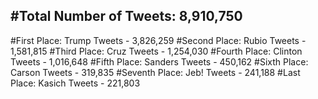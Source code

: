 #Total Number of Tweets: 8,910,750 
---
#First Place: Trump Tweets - 3,826,259
#Second Place: Rubio Tweets - 1,581,815
#Third Place: Cruz Tweets - 1,254,030
#Fourth Place: Clinton Tweets - 1,016,648
#Fifth Place: Sanders Tweets - 450,162
#Sixth Place: Carson Tweets - 319,835
#Seventh Place: Jeb! Tweets - 241,188
#Last Place: Kasich Tweets - 221,803
